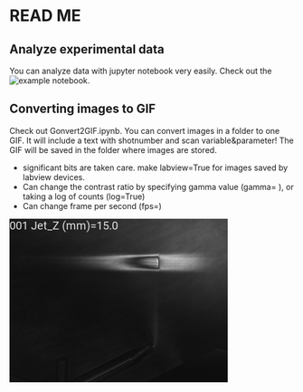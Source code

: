 # READ ME

## Analyze experimental data
You can analyze data with jupyter notebook very easily. Check out the ![example notebook](200817_OAP2_ebeampointing.ipynb).

## Converting images to GIF
Check out Gonvert2GIF.ipynb. You can convert images in a folder to one GIF. It will include a text with shotnumber and scan variable&parameter! The GIF will be saved in the folder where images are stored.
- significant bits are taken care. make labview=True for images saved by labview devices.
- Can change the contrast ratio by specifying gamma value (gamma= ), or taking a log of counts (log=True)
- Can change frame per second (fps=)

![alt text](GIF_sample.gif)
